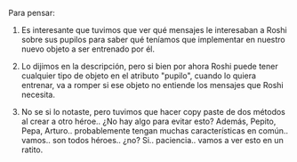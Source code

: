 Para pensar:

1) Es interesante que tuvimos que ver qué mensajes le interesaban a Roshi sobre sus pupilos para saber qué teníamos que implementar en nuestro nuevo objeto a ser entrenado por él.

2) Lo dijimos en la descripción, pero si bien por ahora Roshi puede tener cualquier tipo de objeto en el atributo "pupilo", cuando lo quiera entrenar, va a romper si ese objeto no entiende los mensajes que Roshi necesita. 

3) No se si lo notaste, pero tuvimos que hacer copy paste de dos métodos al crear a otro héroe.. ¿No hay algo para evitar esto? Además, Pepito, Pepa, Arturo.. probablemente tengan muchas características en común.. vamos.. son todos héroes.. ¿no? Si.. paciencia.. vamos a ver esto en un ratito.